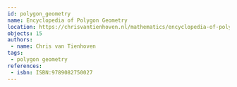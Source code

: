```yaml
---
id: polygon_geometry
name: Encyclopedia of Polygon Geometry
location: https://chrisvantienhoven.nl/mathematics/encyclopedia-of-poly-geometry
objects: 15
authors:
 - name: Chris van Tienhoven
tags:
 - polygon geometry
references:
 - isbn: ISBN:9789082750027
---
```


